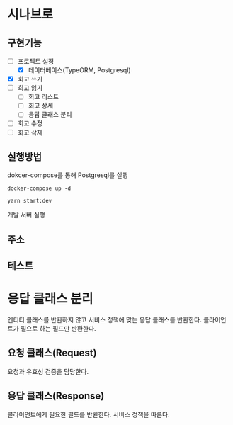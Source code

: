 # 시나브로

## 구현기능

- [ ] 프로젝트 설정
    - [x] 데이터베이스(TypeORM, Postgresql)
- [x] 회고 쓰기
- [ ] 회고 읽기
    - [ ] 회고 리스트
    - [ ] 회고 상세
    - [ ] 응답 클래스 분리
- [ ] 회고 수정
- [ ] 회고 삭제

## 실행방법

dokcer-compose를 통해 Postgresql를 실행

```shell
docker-compose up -d
```

```shell
yarn start:dev
```

개발 서버 실행

## 주소

## 테스트

# 응답 클래스 분리

엔티티 클래스를 반환하지 않고 서비스 정책에 맞는 응답 클래스를 반환한다. 클라이언트가 필요로 하는 필드만 반환한다.

## 요청 클래스(Request)

요청과 유효성 검증을 담당한다.

## 응답 클래스(Response)

클라이언트에게 필요한 필드를 반환한다. 서비스 정책을 따른다.
